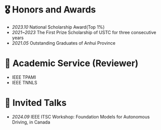 # 🎖 Honors and Awards
- *2023.10* National Scholarship Award(Top 1%)
- *2021~2023* The First Prize Scholarship of USTC for three consecutive years
- *2021.05* Outstanding Graduates of Anhui Province

# 📝 Academic Service (Reviewer)
- IEEE TPAMI
- IEEE TNNLS

# 💬 Invited Talks
- *2024.09* IEEE ITSC Workshop: Foundation Models for Autonomous Driving, in Canada
